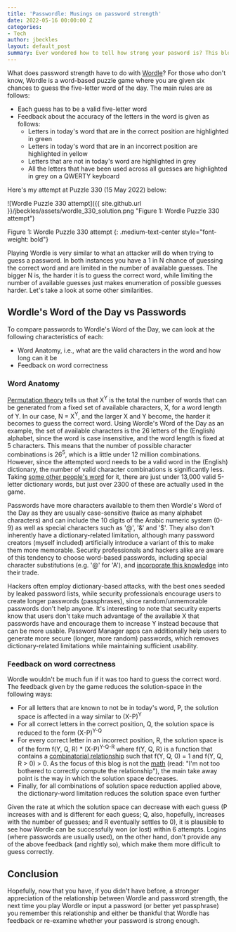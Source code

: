```yaml
---
title: 'Passwordle: Musings on password strength'
date: 2022-05-16 00:00:00 Z
categories:
- Tech
author: jbeckles
layout: default_post
summary: Ever wondered how to tell how strong your pasword is? This blog post explores this question using the popular Wordle puzzle game for context.
---
```


What does password strength have to do with [Wordle](https://www.nytimes.com/games/wordle/index.html)? For those who don't know, Wordle is a word-based puzzle game where you are given six chances to guess the five-letter word of the day. The main rules are as follows:

* Each guess has to be a valid five-letter word
* Feedback about the accuracy of the letters in the word is given as follows:
  - Letters in today's word that are in the correct position are highlighted in green
  - Letters in today's word that are in an incorrect position are highlighted in yellow
  - Letters that are not in today's word are highlighted in grey
  - All the letters that have been used across all guesses are highlighted in grey on a QWERTY keyboard

Here's my attempt at Puzzle 330 (15 May 2022) below:

![Wordle Puzzle 330 attempt]({{ site.github.url }}/jbeckles/assets/wordle_330_solution.png "Figure 1: Wordle Puzzle 330 attempt")

Figure 1: Wordle Puzzle 330 attempt
{: .medium-text-center style="font-weight: bold"}

Playing Wordle is very similar to what an attacker will do when trying to guess a password. In both instances you have a 1 in N chance of guessing the correct word and are limited in the number of available guesses. The bigger N is, the harder it is to guess the correct word, while limiting the number of available guesses just makes enumeration of possible guesses harder. Let's take a look at some other similarities.

## Wordle's Word of the Day vs Passwords 

To compare passwords to Wordle's Word of the Day, we can look at the following characteristics of each:

* Word Anatomy, i.e., what are the valid characters in the word and how long can it be
* Feedback on word correctness

### Word Anatomy

[Permutation theory](https://en.wikipedia.org/wiki/Permutation#Permutations_with_repetition) tells us that X<sup>Y</sup> is the total the number of words that can be generated from a fixed set of available characters, X, for a word length of Y. In our case, N = X<sup>Y</sup>, and the larger X and Y become, the harder it becomes to guess the correct word. Using Wordle's Word of the Day as an example, the set of available characters is the 26 letters of the (English) alphabet, since the word is case insensitive, and the word length is fixed at 5 characters. This means that the number of possible character combinations is 26<sup>5</sup>, which is a little under 12 million combinations. However, since the attempted word needs to be a valid word in the (English) dictionary, the number of valid character combinations is significantly less. Taking [some other people's word](https://towardsdatascience.com/loaded-words-in-wordle-e78cb36f1e3c) for it, there are just under 13,000 valid 5-letter dictionary words, but just over 2300 of these are actually used in the game. 

Passwords have more characters available to them then Wordle's Word of the Day as they are usually case-sensitive (twice as many alphabet characters) and can include the 10 digits of the Arabic numeric system (0-9) as well as special characters such as '@', '&' and '$'. They also don't inherently have a dictionary-related limitation, although many password creators (myself included) artificially introduce a variant of this to make them more memorable. Security professionals and hackers alike are aware of this tendency to choose word-based passwords, including special character substitutions (e.g. '@' for 'A'), and [incorporate this knowledge](https://www.passwordmonster.com/) into their trade. 

Hackers often employ dictionary-based attacks, with the best ones seeded by leaked password lists, while security professionals encourage users to create longer passwords (passphrases), since random/unmemorable passwords don't help anyone. It's interesting to note that security experts know that users don't take much advantage of the available X that passwords have and encourage them to increase Y instead because that can be more usable. Password Manager apps can additionally help users to generate more secure (longer, more random) passwords, which removes dictionary-related limitations while maintaining sufficient usability.

### Feedback on word correctness

Wordle wouldn't be much fun if it was too hard to guess the correct word. The feedback given by the game reduces the solution-space in the following ways:

* For all letters that are known to not be in today's word, P, the solution space is affected in a way similar to (X-P)<sup>Y</sup>
* For all correct letters in the correct position, Q, the solution space is reduced to the form (X-P)<sup>Y-Q</sup>
* For every correct letter in an incorrect position, R, the solution space is of the form f(Y, Q, R) \* (X-P)<sup>Y-Q-R</sup> where f(Y, Q, R) is a function that contains a [combinatorial relationship](https://en.wikipedia.org/wiki/Combination) such that f(Y, Q, 0) = 1 and f(Y, Q, R > 0) > 0. As the focus of this blog is not the [math](https://aperiodical.com/2022/02/a-mathematicians-guide-to-wordle/) (read: "I'm not too bothered to correctly compute the relationship"), the main take away point is the way in which the solution space decreases.
* Finally, for all combinations of solution space reduction applied above, the dictionary-word limitation reduces the solution space even further

Given the rate at which the solution space can decrease with each guess (P increases with and is different for each guess; Q, also, hopefully, increases with the number of guesses; and R eventually settles to 0), it is plausible to see how Wordle can be successfully won (or lost) within 6 attempts. Logins (where passwords are usually used), on the other hand, don't provide any of the above feedback (and rightly so), which make them more difficult to guess correctly.

## Conclusion

Hopefully, now that you have, if you didn't have before, a stronger appreciation of the relationship between Wordle and password strength, the next time you play Wordle or input a password (or better yet passphrase) you remember this relationship and either be thankful that Wordle has feedback or re-examine whether your password is strong enough.
